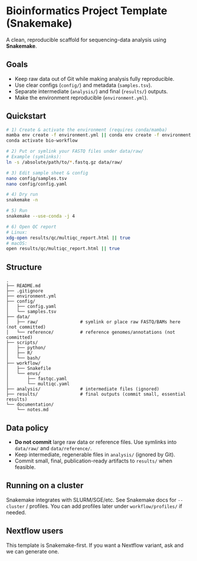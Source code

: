 # Bioinformatics Project Template (Snakemake)

A clean, reproducible scaffold for sequencing-data analysis using **Snakemake**.

## Goals
- Keep raw data out of Git while making analysis fully reproducible.
- Use clear configs (`config/`) and metadata (`samples.tsv`).
- Separate intermediate (`analysis/`) and final (`results/`) outputs.
- Make the environment reproducible (`environment.yml`).

## Quickstart
```bash
# 1) Create & activate the environment (requires conda/mamba)
mamba env create -f environment.yml || conda env create -f environment.yml
conda activate bio-workflow

# 2) Put or symlink your FASTQ files under data/raw/
# Example (symlinks):
ln -s /absolute/path/to/*.fastq.gz data/raw/

# 3) Edit sample sheet & config
nano config/samples.tsv
nano config/config.yaml

# 4) Dry run
snakemake -n

# 5) Run
snakemake --use-conda -j 4

# 6) Open QC report
# Linux:
xdg-open results/qc/multiqc_report.html || true
# macOS:
open results/qc/multiqc_report.html || true
```

## Structure
```
.
├── README.md
├── .gitignore
├── environment.yml
├── config/
│   ├── config.yaml
│   └── samples.tsv
├── data/
│   ├── raw/                # symlink or place raw FASTQ/BAMs here (not committed)
│   └── reference/          # reference genomes/annotations (not committed)
├── scripts/
│   ├── python/
│   ├── R/
│   └── bash/
├── workflow/
│   ├── Snakefile
│   └── envs/
│       ├── fastqc.yaml
│       └── multiqc.yaml
├── analysis/               # intermediate files (ignored)
├── results/                # final outputs (commit small, essential results)
└── documentation/
    └── notes.md
```

## Data policy
- **Do not commit** large raw data or reference files. Use symlinks into `data/raw/` and `data/reference/`.
- Keep intermediate, regenerable files in `analysis/` (ignored by Git).
- Commit small, final, publication-ready artifacts to `results/` when feasible.

## Running on a cluster
Snakemake integrates with SLURM/SGE/etc. See Snakemake docs for `--cluster` / profiles.
You can add profiles later under `workflow/profiles/` if needed.

## Nextflow users
This template is Snakemake-first. If you want a Nextflow variant, ask and we can generate one.
